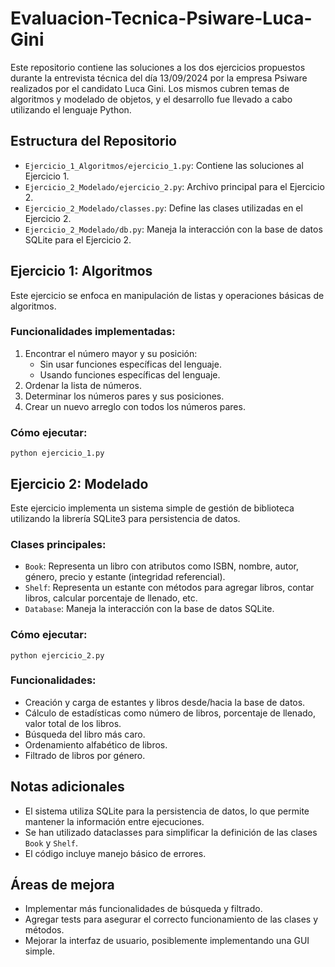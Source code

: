 # Evaluacion-Tecnica-Psiware-Luca-Gini

Este repositorio contiene las soluciones a los dos ejercicios propuestos durante la entrevista técnica del día 13/09/2024 por la empresa Psiware realizados por el candidato Luca Gini. Los mismos cubren temas de algoritmos y modelado de objetos, y el desarrollo fue llevado a cabo utilizando el lenguaje Python.

## Estructura del Repositorio

- `Ejercicio_1_Algoritmos/ejercicio_1.py`: Contiene las soluciones al Ejercicio 1.
- `Ejercicio_2_Modelado/ejercicio_2.py`: Archivo principal para el Ejercicio 2.
- `Ejercicio_2_Modelado/classes.py`: Define las clases utilizadas en el Ejercicio 2.
- `Ejercicio_2_Modelado/db.py`: Maneja la interacción con la base de datos SQLite para el Ejercicio 2.

## Ejercicio 1: Algoritmos

Este ejercicio se enfoca en manipulación de listas y operaciones básicas de algoritmos.

### Funcionalidades implementadas:

1. Encontrar el número mayor y su posición:
   - Sin usar funciones específicas del lenguaje.
   - Usando funciones específicas del lenguaje.
2. Ordenar la lista de números.
3. Determinar los números pares y sus posiciones.
4. Crear un nuevo arreglo con todos los números pares.

### Cómo ejecutar:

```
python ejercicio_1.py
```

## Ejercicio 2: Modelado

Este ejercicio implementa un sistema simple de gestión de biblioteca utilizando la librería SQLite3 para persistencia de datos.

### Clases principales:

- `Book`: Representa un libro con atributos como ISBN, nombre, autor, género, precio y estante (integridad referencial).
- `Shelf`: Representa un estante con métodos para agregar libros, contar libros, calcular porcentaje de llenado, etc.
- `Database`: Maneja la interacción con la base de datos SQLite.

### Cómo ejecutar:

```
python ejercicio_2.py
```

### Funcionalidades:

- Creación y carga de estantes y libros desde/hacia la base de datos.
- Cálculo de estadísticas como número de libros, porcentaje de llenado, valor total de los libros.
- Búsqueda del libro más caro.
- Ordenamiento alfabético de libros.
- Filtrado de libros por género.

## Notas adicionales

- El sistema utiliza SQLite para la persistencia de datos, lo que permite mantener la información entre ejecuciones.
- Se han utilizado dataclasses para simplificar la definición de las clases `Book` y `Shelf`.
- El código incluye manejo básico de errores.

## Áreas de mejora

- Implementar más funcionalidades de búsqueda y filtrado.
- Agregar tests para asegurar el correcto funcionamiento de las clases y métodos.
- Mejorar la interfaz de usuario, posiblemente implementando una GUI simple.
